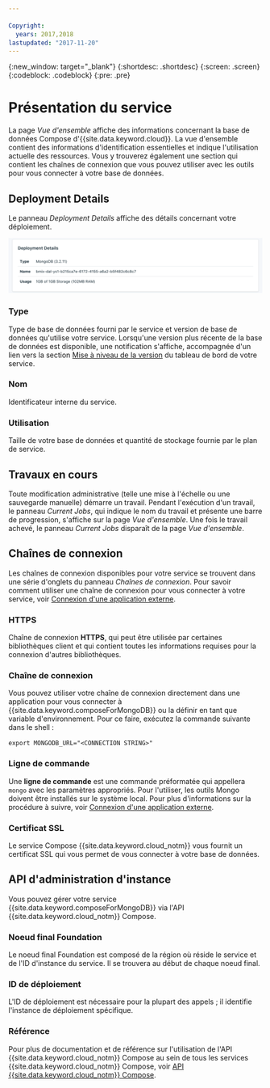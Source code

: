 ```yaml
---

Copyright:
  years: 2017,2018
lastupdated: "2017-11-20"
---
```


{:new_window: target="_blank"}
{:shortdesc: .shortdesc}
{:screen: .screen}
{:codeblock: .codeblock}
{:pre: .pre}

# Présentation du service

La page _Vue d'ensemble_ affiche des informations concernant la base de données Compose d'{{site.data.keyword.cloud}}. La vue d'ensemble contient des informations d'identification essentielles et indique l'utilisation actuelle des ressources. Vous y trouverez également une section qui contient les chaînes de connexion que vous pouvez utiliser avec les outils pour vous connecter à votre base de données.

## Deployment Details

Le panneau _Deployment Details_ affiche des détails concernant votre déploiement.

![Deployment Details](./images/mongodb-deployment-details.png "Vue du panneau Deployment Details")

### Type

Type de base de données fourni par le service et version de base de données qu'utilise votre service. Lorsqu'une version plus récente de la base de données est disponible, une notification s'affiche, accompagnée d'un lien vers la section [Mise à niveau de la version](/docs/services/ComposeForMongoDB/dashboard-settings.html#upgrade-version) du tableau de bord de votre service.

### Nom

Identificateur interne du service.

### Utilisation

Taille de votre base de données et quantité de stockage fournie par le plan de service.

## Travaux en cours

Toute modification administrative (telle une mise à l'échelle ou une sauvegarde manuelle) démarre un travail. Pendant l'exécution d'un travail, le panneau _Current Jobs_, qui indique le nom du travail et présente une barre de progression, s'affiche sur la page _Vue d'ensemble_. Une fois le travail achevé, le panneau _Current Jobs_ disparaît de la page _Vue d'ensemble_.

## Chaînes de connexion

Les chaînes de connexion disponibles pour votre service se trouvent dans une série d'onglets du panneau _Chaînes de connexion_. Pour savoir comment utiliser une chaîne de connexion pour vous connecter à votre service, voir [Connexion d'une application externe](./connecting-external.html).

### HTTPS

Chaîne de connexion **HTTPS**, qui peut être utilisée par certaines bibliothèques client et qui contient toutes les informations requises pour la connexion d'autres bibliothèques.

### Chaîne de connexion

Vous pouvez utiliser votre chaîne de connexion directement dans une application pour vous connecter à {{site.data.keyword.composeForMongoDB}} ou la définir en tant que variable d'environnement. Pour ce faire, exécutez la commande suivante dans le shell :

```
export MONGODB_URL="<CONNECTION STRING>"
```

### Ligne de commande

Une **ligne de commande** est une commande préformatée qui appellera `mongo` avec les paramètres appropriés. Pour l'utiliser, les outils Mongo doivent être installés sur le système local. Pour plus d'informations sur la procédure à suivre, voir [Connexion d'une application externe](./connecting-external.html).

### Certificat SSL

Le service Compose {{site.data.keyword.cloud_notm}} vous fournit un certificat SSL qui vous permet de vous connecter à votre base de données.


## API d'administration d'instance

Vous pouvez gérer votre service {{site.data.keyword.composeForMongoDB}} via l'API {{site.data.keyword.cloud_notm}} Compose.

### Noeud final Foundation

Le noeud final Foundation est composé de la région où réside le service et de l'ID d'instance du service. Il se trouvera au début de chaque noeud final.

### ID de déploiement

L'ID de déploiement est nécessaire pour la plupart des appels ; il identifie l'instance de déploiement spécifique.

### Référence

Pour plus de documentation et de référence sur l'utilisation de l'API {{site.data.keyword.cloud_notm}} Compose au sein de tous les services {{site.data.keyword.cloud_notm}} Compose, voir [API {{site.data.keyword.cloud_notm}} Compose](https://www.compose.com/articles/the-ibm-cloud-compose-api/).

